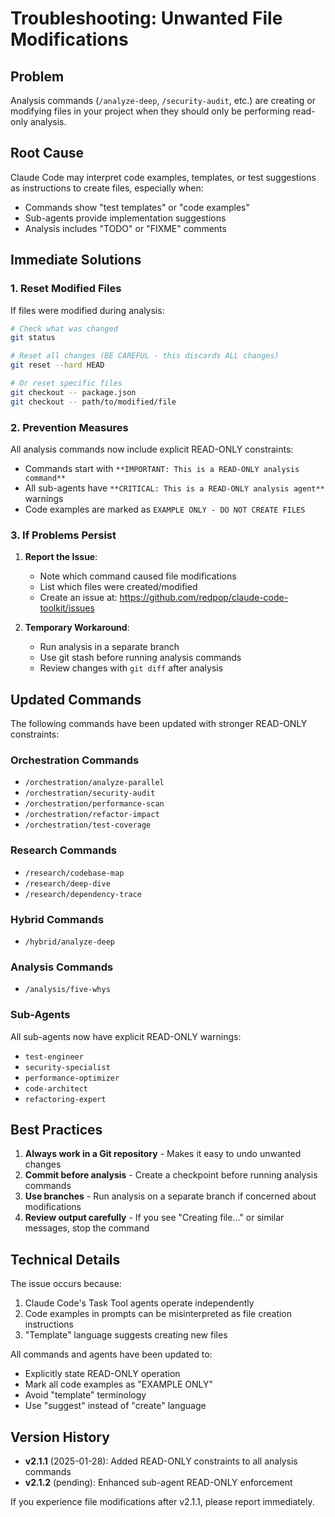 # Troubleshooting: Unwanted File Modifications

## Problem

Analysis commands (`/analyze-deep`, `/security-audit`, etc.) are creating or modifying files in your project when they should only be performing read-only analysis.

## Root Cause

Claude Code may interpret code examples, templates, or test suggestions as instructions to create files, especially when:

- Commands show "test templates" or "code examples"
- Sub-agents provide implementation suggestions
- Analysis includes "TODO" or "FIXME" comments

## Immediate Solutions

### 1. Reset Modified Files

If files were modified during analysis:

```bash
# Check what was changed
git status

# Reset all changes (BE CAREFUL - this discards ALL changes)
git reset --hard HEAD

# Or reset specific files
git checkout -- package.json
git checkout -- path/to/modified/file
```

### 2. Prevention Measures

All analysis commands now include explicit READ-ONLY constraints:

- Commands start with `**IMPORTANT: This is a READ-ONLY analysis command**`
- All sub-agents have `**CRITICAL: This is a READ-ONLY analysis agent**` warnings
- Code examples are marked as `EXAMPLE ONLY - DO NOT CREATE FILES`

### 3. If Problems Persist

1. **Report the Issue**:

   - Note which command caused file modifications
   - List which files were created/modified
   - Create an issue at: https://github.com/redpop/claude-code-toolkit/issues

2. **Temporary Workaround**:
   - Run analysis in a separate branch
   - Use git stash before running analysis commands
   - Review changes with `git diff` after analysis

## Updated Commands

The following commands have been updated with stronger READ-ONLY constraints:

### Orchestration Commands

- `/orchestration/analyze-parallel`
- `/orchestration/security-audit`
- `/orchestration/performance-scan`
- `/orchestration/refactor-impact`
- `/orchestration/test-coverage`

### Research Commands

- `/research/codebase-map`
- `/research/deep-dive`
- `/research/dependency-trace`

### Hybrid Commands

- `/hybrid/analyze-deep`

### Analysis Commands

- `/analysis/five-whys`

### Sub-Agents

All sub-agents now have explicit READ-ONLY warnings:

- `test-engineer`
- `security-specialist`
- `performance-optimizer`
- `code-architect`
- `refactoring-expert`

## Best Practices

1. **Always work in a Git repository** - Makes it easy to undo unwanted changes
2. **Commit before analysis** - Create a checkpoint before running analysis commands
3. **Use branches** - Run analysis on a separate branch if concerned about modifications
4. **Review output carefully** - If you see "Creating file..." or similar messages, stop the command

## Technical Details

The issue occurs because:

1. Claude Code's Task Tool agents operate independently
2. Code examples in prompts can be misinterpreted as file creation instructions
3. "Template" language suggests creating new files

All commands and agents have been updated to:

- Explicitly state READ-ONLY operation
- Mark all code examples as "EXAMPLE ONLY"
- Avoid "template" terminology
- Use "suggest" instead of "create" language

## Version History

- **v2.1.1** (2025-01-28): Added READ-ONLY constraints to all analysis commands
- **v2.1.2** (pending): Enhanced sub-agent READ-ONLY enforcement

If you experience file modifications after v2.1.1, please report immediately.

